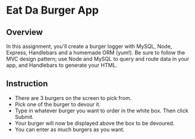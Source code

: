 # Eat Da Burger App
## Overview

In this assignment, you'll create a burger logger with MySQL, Node, Express, Handlebars and a homemade ORM (yum!). Be sure to follow the MVC design pattern; use Node and MySQL to query and route data in your app, and Handlebars to generate your HTML.

## Instruction
* There are 3 burgers on the screen to pick from.
* Pick one of the burger to devour it.
* Type in whatever burger you want to order in the white box. Then click Submit.
* Your burger will now be displayed above the box to be devoured. 
* You can enter as much burgers as you want.
